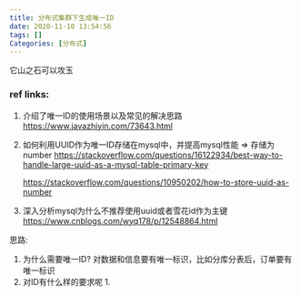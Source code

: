 ```yaml
---
title: 分布式集群下生成唯一ID
date: 2020-11-10 13:54:56
tags: []
Categories: [分布式]
---
```


它山之石可以攻玉

### ref links:

1. 介绍了唯一ID的使用场景以及常见的解决思路
   https://www.javazhiyin.com/73643.html

2. 如何利用UUID作为唯一ID存储在mysql中，并提高mysql性能 => 存储为number
   https://stackoverflow.com/questions/16122934/best-way-to-handle-large-uuid-as-a-mysql-table-primary-key

   https://stackoverflow.com/questions/10950202/how-to-store-uuid-as-number

3. 深入分析mysql为什么不推荐使用uuid或者雪花id作为主键
   https://www.cnblogs.com/wyq178/p/12548864.html





思路:

1. 为什么需要唯一ID?
   对数据和信息要有唯一标识，比如分库分表后，订单要有唯一标识
2. 对ID有什么样的要求呢
   1. 